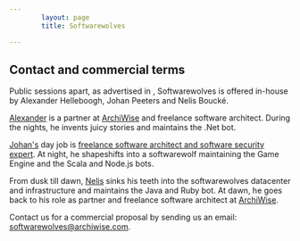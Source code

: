 ```yaml
---
        layout: page
        title: Softwarewolves

---
```


Contact and commercial terms
---

Public sessions apart, as advertised in , Softwarewolves is offered in-house by Alexander Helleboogh, Johan Peeters and Nelis Bouck&eacute;.

[Alexander](be.linkedin.com/in/alexanderhelleboogh) is a partner at [ArchiWise](http://www.archiwise.com) and freelance software architect. During the nights, he invents juicy stories and maintains the .Net bot.

[Johan's](be.linkedin.com/in/johanpeeters) day job is [freelance software architect and software security expert](http://johanpeeters.com). At night, he shapeshifts into a softwarewolf maintaining the Game Engine and the Scala and Node.js bots.

From dusk till dawn, [Nelis](http://www.linkedin.com/in/nelis) sinks his teeth into the softwarewolves datacenter and infrastructure and maintains the Java and Ruby bot. At dawn, he goes back to his role as partner and freelance software architect at [ArchiWise](http://www.archiwise.com).


Contact us for a commercial proposal by sending us an email: <a href="mailto:softwarewolves@archiwise.com">softwarewolves@archiwise.com</a>.
